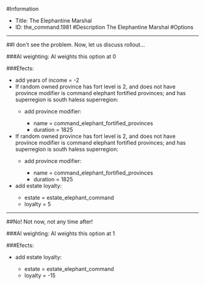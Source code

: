 #Information
 - Title: The Elephantine Marshal
 - ID: the_command.1981
#Description
The Elephantine Marshal
#Options

___
##I don't see the problem. Now, let us discuss rollout...

###AI weighting:
AI weights this option at 0


###Efects:<ul><li>add years of income = -2</li><li>If random owned province has fort level is 2, and does not have province modifier is command elephant fortified provinces; and  has superregion is south haless superregion:</li><ul><li>add province modifier:</li><ul><li>name = command_elephant_fortified_provinces</li><li>duration = 1825</li></ul></ul><li>If random owned province has fort level is 2, and does not have province modifier is command elephant fortified provinces; and  has superregion is south haless superregion:</li><ul><li>add province modifier:</li><ul><li>name = command_elephant_fortified_provinces</li><li>duration = 1825</li></ul></ul><li>add estate loyalty:</li><ul><li>estate = estate_elephant_command</li><li>loyalty = 5</li></ul></ul>

___
##No! Not now, not any time after!

###AI weighting:
AI weights this option at 1


###Efects:<ul><li>add estate loyalty:</li><ul><li>estate = estate_elephant_command</li><li>loyalty = -15</li></ul></ul>
